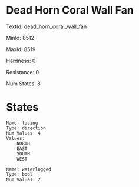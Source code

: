 # Dead Horn Coral Wall Fan

TextId: dead_horn_coral_wall_fan

MinId: 8512

MaxId: 8519

Hardness: 0

Resistance: 0


Num States: 8

# States
```
Name: facing
Type: direction
Num Values: 4
Values:
    NORTH
    EAST
    SOUTH
    WEST

Name: waterlogged
Type: bool
Num Values: 2
```